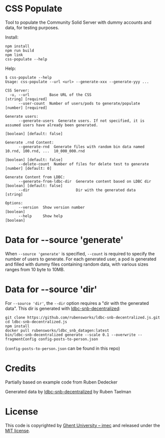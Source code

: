 # CSS Populate

Tool to populate the Community Solid Server with dummy accounts and data, for testing purposes.

Install:

```
npm install
npm run build
npm link
css-populate --help
```

Help:

```
$ css-populate --help
Usage: css-populate --url <url> --generate-xxx --generate-yyy ...

CSS Server:
  -u, --url         Base URL of the CSS                                                              [string] [required]
      --user-count  Number of users/pods to generate/populate                                        [number] [required]

Generate users:
      --generate-users  Generate users. If not specified, it is assumed users have already been generated.
                                                                                              [boolean] [default: false]

Generate .rnd Content:
      --generate-rnd  Generate files with random bin data named 10.rnd, 100.rnd, ...  10_000_000.rnd
                                                                                              [boolean] [default: false]
      --delete-count  Number of files for delete test to generate                                  [number] [default: 0]

Generate Content from LDBC:
      --generate-from-ldbc-dir  Generate content based on LDBC dir                            [boolean] [default: false]
      --dir                     Dir with the generated data                                                     [string]

Options:
      --version  Show version number                                                                           [boolean]
      --help     Show help                                                                                     [boolean]
```

# Data for --source 'generate'

When `--source 'generate'` is specified, `--count` is required to specify the number of users to generate.
For each generated user, a pod is generated and filled with dummy files containing random data, with various sizes ranges from 10 byte to 10MB.


# Data for --source 'dir'

For `--source 'dir'`, the `--dir` option requires a "dir with the generated data". 
This dir is generated with [ldbc-snb-decentralized](https://github.com/rubensworks/ldbc-snb-decentralized.js):

```
git clone https://github.com/rubensworks/ldbc-snb-decentralized.js.git
cd ldbc-snb-decentralized.js
npm install
docker pull rubensworks/ldbc_snb_datagen:latest
bin/ldbc-snb-decentralized generate --scale 0.1 --overwrite --fragmentConfig config-posts-to-person.json
```

(`config-posts-to-person.json` can be found in this repo)

# Credits

Partially based on example code from Ruben Dedecker

Generated data by [ldbc-snb-decentralized](https://github.com/rubensworks/ldbc-snb-decentralized.js) by Ruben Taelman

# License

This code is copyrighted by [Ghent University – imec](http://idlab.ugent.be/) and released under the [MIT license](http://opensource.org/licenses/MIT).
